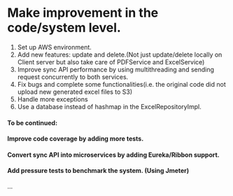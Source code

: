 # Make improvement in the code/system level.

1. Set up AWS environment.
2. Add new features: update and delete.(Not just update/delete locally on Client server but also take care of PDFService and ExcelService)
3. Improve sync API performance by using multithreading and sending request concurrently to both services.
4. Fix bugs and complete some functionalities(i.e. the original code did not upload new generated excel files to S3)
5. Handle more exceptions
6. Use a database instead of hashmap in the ExcelRepositoryImpl.

#### To be continued:
#### Improve code coverage by adding more tests.
#### Convert sync API into microservices by adding Eureka/Ribbon support.
#### Add pressure tests to benchmark the system. (Using Jmeter)
...
